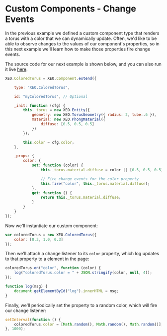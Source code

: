 # Custom Components - Change Events

In the previous example we defined a custom component type that renders a torus with a color that we can dynamically update. Often, we'd like to be able to observe changes to the values of our component's properties, so in this next example we'll learn how to make those properties fire change events.

The source code for our next example is shown below, and you can also run it live [here](http://xeoengine.org/examples/index.html#extending_customComponent_changeEvents).


```javascript
XEO.ColoredTorus = XEO.Component.extend({

    type: "XEO.ColoredTorus",

    id: "myColoredTorus", // Optional

    _init: function (cfg) {
        this._torus = new XEO.Entity({
            geometry: new XEO.TorusGeometry({ radius: 2, tube:.6 }),
            material: new XEO.PhongMaterial({
                diffuse: [0.5, 0.5, 0.5]
            })
        });

        this.color = cfg.color;
    },

    _props: {
        color: {
            set: function (color) {
                this._torus.material.diffuse = color || [0.5, 0.5, 0.5];

                // Fire change events for the color property
                this.fire("color", this._torus.material.diffuse);
            },
            get: function () {
                return this._torus.material.diffuse;
            }
        }
    }
});
```

Now we'll instantiate our custom component:

```js
var coloredTorus = new XEO.ColoredTorus({
    color: [0.3, 1.0, 0.3]
});
```

Then we'll attach a change listener to its ````color```` property, which log updates to that property to a element in the page:

```js
coloredTorus.on("color", function (color) {    
    log("coloredTorus.color = " + JSON.stringify(color, null, 4));
});

function log(msg) {    
    document.getElementById("log").innerHTML = msg;
}
```

Finally, we'll periodically set the property to a random color, which will fire our change listener:

```js
setInterval(function () {
    coloredTorus.color = [Math.random(), Math.random(), Math.random()];
}, 1000);
```


